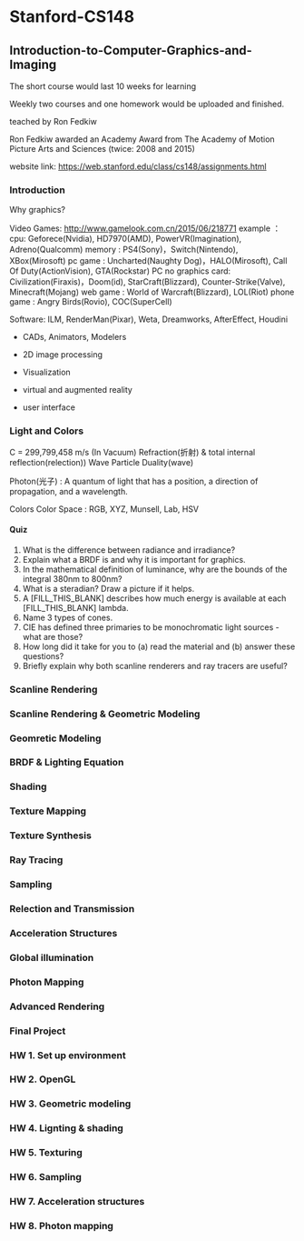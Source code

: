 # Stanford-CS148
## Introduction-to-Computer-Graphics-and-Imaging

The short course would last 10 weeks for learning

Weekly two courses and one homework would be uploaded and finished.

teached by Ron Fedkiw

Ron Fedkiw awarded an Academy Award from The Academy of Motion Picture Arts and Sciences (twice: 2008 and 2015)

website link: https://web.stanford.edu/class/cs148/assignments.html


### Introduction

Why graphics?

Video Games: http://www.gamelook.com.cn/2015/06/218771
example ：
cpu: Geforece(Nvidia), HD7970(AMD), PowerVR(Imagination), Adreno(Qualcomm)
memory : PS4(Sony)，Switch(Nintendo), XBox(Mirosoft)
pc game : Uncharted(Naughty Dog)，HALO(Mirosoft), Call Of Duty(ActionVision), GTA(Rockstar)
PC no graphics card: Civilization(Firaxis)，Doom(id), StarCraft(Blizzard), Counter-Strike(Valve), Minecraft(Mojang)
web game : World of Warcraft(Blizzard), LOL(Riot)
phone game : Angry Birds(Rovio), COC(SuperCell)

Software:  ILM, RenderMan(Pixar), Weta, Dreamworks, AfterEffect, Houdini

* CADs, Animators, Modelers

* 2D image processing

* Visualization

* virtual and augmented reality

* user interface

### Light and Colors

C = 299,799,458 m/s (In Vacuum)
Refraction(折射) & total internal reflection(relection))
Wave Particle Duality(wave)

Photon(光子) : A quantum of light that has a position, a direction of propagation, and a wavelength.

Colors
Color Space : RGB, XYZ, Munsell, Lab, HSV


#### Quiz

1. What is the difference between radiance and irradiance?
2. Explain what a BRDF is and why it is important for graphics.
3. In the mathematical definition of luminance, why are the bounds of the integral 380nm to 800nm?
4. What is a steradian? Draw a picture if it helps.
5. A [FILL_THIS_BLANK] describes how much energy is available at each [FILL_THIS_BLANK] lambda.
6. Name 3 types of cones.
7. CIE has defined three primaries to be monochromatic light sources - what are those?
8. How long did it take for you to (a) read the material and (b) answer these questions?
9. Briefly explain why both scanline renderers and ray tracers are useful?


### Scanline Rendering


### Scanline Rendering & Geometric Modeling


### Geomretic Modeling 
 

### BRDF & Lighting Equation


### Shading


### Texture Mapping


### Texture Synthesis


### Ray Tracing 


### Sampling


### Relection and Transmission


### Acceleration Structures


### Global illumination


### Photon Mapping


### Advanced Rendering


### Final Project


### HW 1. Set up environment

### HW 2. OpenGL

### HW 3. Geometric modeling

### HW 4. Lignting & shading

### HW 5. Texturing

### HW 6. Sampling

### HW 7. Acceleration structures

### HW 8. Photon mapping

